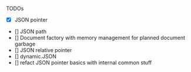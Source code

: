 TODOs

* [x] JSON pointer
* [] JSON path
* [] Document factory with memory management for planned document garbage
* [] JSON relative pointer
* [] dynamic.JSON
* [] refact JSON pointer basics with internal common stuff
